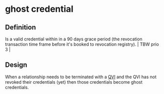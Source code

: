 # ghost credential
## Definition
Is a valid credential within in a 90 days grace period (the revocation transaction time frame before it's booked to revocation registry). | TBW prio 3 |

## Design
When a relationship needs to be terminated with a [QVI](QVI) and the QVI has not revoked their credentials (yet) then those credentials become ghost credentials.


